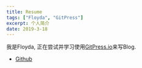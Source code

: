 ```yaml
---
title: Resume
tags: ["Floyda", "GitPress"]
excerpt: 个人简介
date: 2019-3-18
---
```


我是Floyda, 正在尝试并学习使用[GitPress.io](https://gitpress.io/)来写Blog.

- [Github](https://github.com/FloydaGithub)
